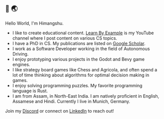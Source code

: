 ## 👋 🌏

Hello World, I'm Himangshu.

- I like to create educational content. [Learn By Example](https://www.youtube.com/channel/UCrip_x8QZ7GLTykFWJgS5Ww) is my YouTube channel where I post content on various CS topics.
- I have a PhD in CS. My publications are listed on [Google Scholar](https://scholar.google.com/citations?hl=en&user=B6UDagwAAAAJ).
- I work as a Software Developer working in the field of Autonomous Driving.
- I enjoy prototyping various projects in the Godot and Bevy game engines.
- I like strategy board games like Chess and Agricola, and often spend a lot of time thinking about algorithms for optimal decision making in games.
- I enjoy solving programming puzzles. My favorite programming language is Rust.  
- I am from Assam, in North-East India. I am natively proficient in English, Assamese and Hindi. Currently I live in Munich, Germany. 


Join my [Discord](https://discord.gg/kRkeYEKc) or connect on [LinkedIn](https://www.linkedin.com/in/himangshu-saikia-phd-a4a4711b/) to reach out!

<!--
**hsaikia/hsaikia** is a ✨ _special_ ✨ repository because its `README.md` (this file) appears on your GitHub profile.

Here are some ideas to get you started:

- 🔭 I’m currently working on ...
- 🌱 I’m currently learning ...
- 👯 I’m looking to collaborate on ...
- 🤔 I’m looking for help with ...
- 💬 Ask me about ...
- 📫 How to reach me: ...
- 😄 Pronouns: ...
- ⚡ Fun fact: ...
-->
